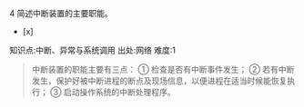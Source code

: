 4
简述中断装置的主要职能。
- [x]

知识点:中断、异常与系统调用
出处:网络
难度:1
> 中断装置的职能主要有三点： ① 检查是否有中断事件发生； ② 若有中断发生，保护好被中断进程的断点及现场信息，以便进程在适当时候能恢复执行； ③
> 启动操作系统的中断处理程序。
